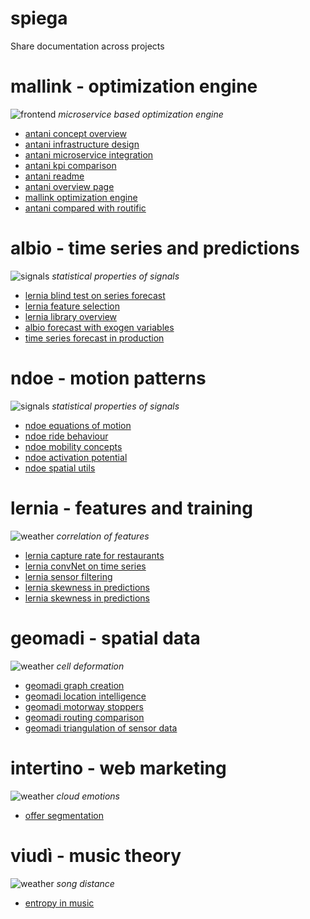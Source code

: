 # spiega

Share documentation across projects

# mallink - optimization engine

![frontend](f/f_ops/antani_frontend.png "frontend")
_microservice based optimization engine_

* [antani concept overview](markdown/antani_concept.md)
* [antani infrastructure design](markdown/antani_infra.md)
* [antani microservice integration](markdown/antani_integration.md)
* [antani kpi comparison](markdown/antani_kpi.md)
* [antani readme](markdown/antani.md)
* [antani overview page](markdown/antani_overview.md)
* [mallink optimization engine](markdown/mallink_engine.md)
* [antani compared with routific](markdown/routific.md)

# albio - time series and predictions

![signals](f/f_mot/stat_prop.png "statistical properties of signals")
_statistical properties of signals_


* [lernia blind test on series forecast](markdown/blindtest.md)
* [lernia feature selection](markdown/lernia_feature.md)
* [lernia library overview](markdown/lernia.md)
* [albio forecast with exogen variables](markdown/prediction.md)
* [time series forecast in production](markdown/series_prod.md)

# ndoe - motion patterns

![signals](f/f_mov/dens_traj3.png "statistical properties of signals")
_statistical properties of signals_

* [ndoe equations of motion](markdown/motion.md)
* [ndoe ride behaviour](markdown/ride.md)
* [ndoe mobility concepts](markdown/commercial.md)
* [ndoe activation potential](markdown/activation.md)
* [ndoe spatial utils](markdown/geo.md)

# lernia - features and training

![weather](f/f_mot/weather_feature.png "correlation of features")
_correlation of features_

* [lernia capture rate for restaurants](markdown/restaurant.md)
* [lernia convNet on time series](markdown/traffic_motorway.md)
* [lernia sensor filtering](markdown/train_mapping.md)
* [lernia skewness in predictions](markdown/train_reference.md)
* [lernia skewness in predictions](markdown/via_count.md)

# geomadi - spatial data

![weather](f/f_triang/cell_deformation.png "cell deformation")
_cell deformation_

* [geomadi graph creation](markdown/geomadi_graph.md)
* [geomadi location intelligence](markdown/location.md)
* [geomadi motorway stoppers](markdown/motorway.md)
* [geomadi routing comparison](markdown/route.md)
* [geomadi triangulation of sensor data](markdown/triangulation.md)

# intertino - web marketing

![weather](f/f_intertino/CommEmo1.png "cell deformation")
_cloud emotions_

* [offer segmentation](markdown/offer_segmentation.md)

# viudì - music theory

![weather](f/f_viudi/DistCanzoni.png "song distance")
_song distance_

* [entropy in music](markdown/music_entroy.md)


